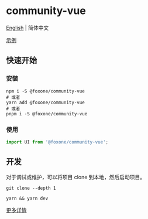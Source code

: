 # community-vue

[English](./README.md) | 简体中文

[示例](https://fox-one.github.io/community-vue/)

## 快速开始
### 安装
```shell
npm i -S @foxone/community-vue
# 或者
yarn add @foxone/community-vue
# 或者
pnpm i -S @foxone/community-vue
```

### 使用
```js
import UI from '@foxone/community-vue';
```

## 开发
对于调试或维护，可以将项目 clone 到本地，然后启动项目。

```shell
git clone --depth 1

yarn && yarn dev
```

[更多详情](./DEV.zh-CN.md)
